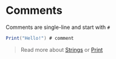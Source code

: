 # Comments

Comments are single-line and start with `#`
```cs
Print("Hello!") # comment
```
> Read more about [Strings](./string.md) or [Print](./Print.md)